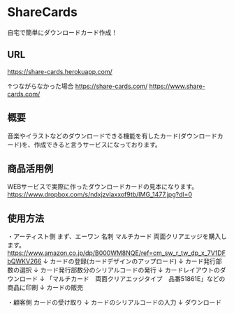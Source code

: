 # ShareCards

自宅で簡単にダウンロードカード作成！

## URL
https://share-cards.herokuapp.com/

↑つながらなかった場合
https://share-cards.com/
https://www.share-cards.com/

## 概要
音楽やイラストなどのダウンロードできる機能を有したカード(ダウンロードカード)を、作成できると言うサービスになっております。

## 商品活用例
WEBサービスで実際に作ったダウンロードカードの見本になります。
https://www.dropbox.com/s/ndxjzvlaxxof9tb/IMG_1477.jpg?dl=0

## 使用方法
・アーティスト側
まず、エーワン 名刺 マルチカード 両面クリアエッジを購入します。
https://www.amazon.co.jp/dp/B000WM8NQE/ref=cm_sw_r_tw_dp_x_7V1DFbQWKV266
↓
カードの登録(カードデザインのアップロード)
↓
カード発行部数の選択
↓
カード発行部数分のシリアルコードの発行
↓
カードレイアウトのダウンロード
↓
「マルチカード　両面クリアエッジタイプ　品番51861E」などの商品に印刷
↓
カードの販売

・顧客側
カードの受け取り
↓
カードのシリアルコードの入力
↓
ダウンロード
